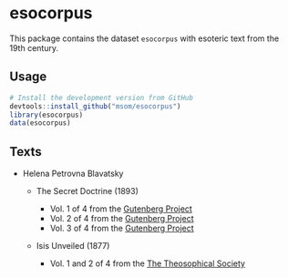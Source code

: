 # esocorpus

This package contains the dataset `esocorpus` with esoteric text from the 19th century.

## Usage

```R
# Install the development version from GitHub
devtools::install_github("msom/esocorpus")
library(esocorpus)
data(esocorpus)
```

## Texts

- Helena Petrovna Blavatsky
  - The Secret Doctrine (1893)
    - Vol. 1 of 4 from the [Gutenberg Project](https://www.gutenberg.org/ebooks/54824)
    - Vol. 2 of 4 from the [Gutenberg Project](https://www.gutenberg.org/ebooks/54488)
    - Vol. 3 of 4 from the [Gutenberg Project](https://www.gutenberg.org/ebooks/56880)

  - Isis Unveiled (1877)
    - Vol. 1 and 2 of 4 from the [The Theosophical Society](https://www.theosociety.org/pasadena/isis/iu-hp.htm)

